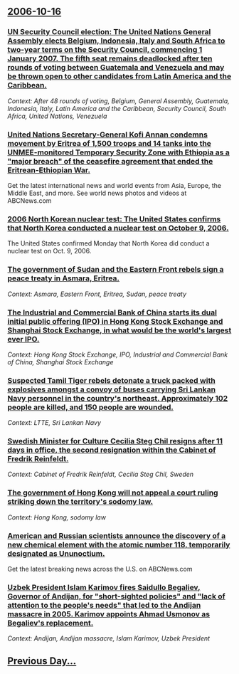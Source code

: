 ## [2006-10-16](/news/2006/10/16/index.md)

### [ UN Security Council election: The United Nations General Assembly elects Belgium, Indonesia, Italy and South Africa to two-year terms on the Security Council, commencing 1 January 2007. The fifth seat remains deadlocked after ten rounds of voting between Guatemala and Venezuela and may be thrown open to other candidates from Latin America and the Caribbean. ](/news/2006/10/16/un-security-council-election-the-united-nations-general-assembly-elects-belgium-indonesia-italy-and-south-africa-to-two-year-terms-on-th.md)
_Context: After 48 rounds of voting, Belgium, General Assembly, Guatemala, Indonesia, Italy, Latin America and the Caribbean, Security Council, South Africa, United Nations, Venezuela_

### [ United Nations Secretary-General Kofi Annan condemns movement by Eritrea of 1,500 troops and 14 tanks into the UNMEE-monitored Temporary Security Zone with Ethiopia as a "major breach" of the ceasefire agreement that ended the Eritrean-Ethiopian War. ](/news/2006/10/16/united-nations-secretary-general-kofi-annan-condemns-movement-by-eritrea-of-1-500-troops-and-14-tanks-into-the-unmee-monitored-temporary-se.md)
Get the latest international news and world events from Asia, Europe, the Middle East, and more. See world news photos and videos at ABCNews.com

### [ 2006 North Korean nuclear test: The United States confirms that North Korea conducted a nuclear test on October 9, 2006. ](/news/2006/10/16/2006-north-korean-nuclear-test-the-united-states-confirms-that-north-korea-conducted-a-nuclear-test-on-october-9-2006.md)
The United States confirmed Monday that North Korea did conduct a nuclear test on Oct. 9, 2006.

### [ The government of Sudan and the Eastern Front rebels sign a peace treaty in Asmara, Eritrea. ](/news/2006/10/16/the-government-of-sudan-and-the-eastern-front-rebels-sign-a-peace-treaty-in-asmara-eritrea.md)
_Context: Asmara, Eastern Front, Eritrea, Sudan, peace treaty_

### [ The Industrial and Commercial Bank of China starts its dual initial public offering (IPO) in Hong Kong Stock Exchange and Shanghai Stock Exchange, in what would be the world's largest ever IPO. ](/news/2006/10/16/the-industrial-and-commercial-bank-of-china-starts-its-dual-initial-public-offering-ipo-in-hong-kong-stock-exchange-and-shanghai-stock-ex.md)
_Context: Hong Kong Stock Exchange, IPO, Industrial and Commercial Bank of China, Shanghai Stock Exchange_

### [ Suspected Tamil Tiger rebels detonate a truck packed with explosives amongst a convoy of buses carrying Sri Lankan Navy personnel in the country's northeast. Approximately 102 people are killed, and 150 people are wounded. ](/news/2006/10/16/suspected-tamil-tiger-rebels-detonate-a-truck-packed-with-explosives-amongst-a-convoy-of-buses-carrying-sri-lankan-navy-personnel-in-the-co.md)
_Context: LTTE, Sri Lankan Navy_

### [ Swedish Minister for Culture Cecilia Steg Chil resigns after 11 days in office, the second resignation within the Cabinet of Fredrik Reinfeldt. ](/news/2006/10/16/swedish-minister-for-culture-cecilia-stego-chilo-resigns-after-11-days-in-office-the-second-resignation-within-the-cabinet-of-fredrik-rein.md)
_Context: Cabinet of Fredrik Reinfeldt, Cecilia Steg Chil, Sweden_

### [ The government of Hong Kong will not appeal a court ruling striking down the territory's sodomy law. ](/news/2006/10/16/the-government-of-hong-kong-will-not-appeal-a-court-ruling-striking-down-the-territory-s-sodomy-law.md)
_Context: Hong Kong, sodomy law_

### [ American and Russian scientists announce the discovery of a new chemical element with the atomic number 118, temporarily designated as Ununoctium. ](/news/2006/10/16/american-and-russian-scientists-announce-the-discovery-of-a-new-chemical-element-with-the-atomic-number-118-temporarily-designated-as-unun.md)
Get the latest breaking news across the U.S. on ABCNews.com

### [ Uzbek President Islam Karimov fires Saidullo Begaliev, Governor of Andijan, for "short-sighted policies" and "lack of attention to the people's needs" that led to the Andijan massacre in 2005. Karimov appoints Ahmad Usmonov as Begaliev's replacement. ](/news/2006/10/16/uzbek-president-islam-karimov-fires-saidullo-begaliev-governor-of-andijan-for-short-sighted-policies-and-lack-of-attention-to-the-peop.md)
_Context: Andijan, Andijan massacre, Islam Karimov, Uzbek President_

## [Previous Day...](/news/2006/10/15/index.md)


